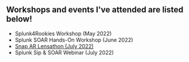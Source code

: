 ## Workshops and events I've attended are listed below!


- Splunk4Rookies Workshop (May 2022)
- Splunk SOAR Hands-On Workshop (June 2022)
- [Snap AR Lensathon (July 2022)](https://github.com/jadonscombs/snap-lensathon-2022-team-blue)
- Splunk Sip & SOAR Webinar (July 2022)
